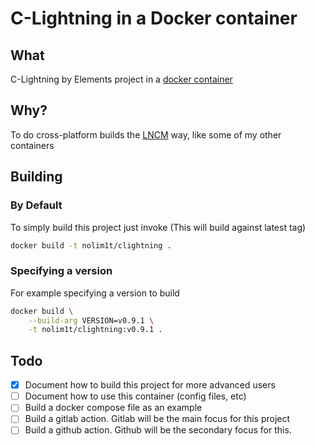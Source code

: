 # C-Lightning in a Docker container

## What

C-Lightning by Elements project in a [docker container](https://gitlab.com/nolim1t/docker-clightning)

## Why?

To do cross-platform builds the [LNCM](https://github.com/lncm/) way, like some of my other containers

## Building

### By Default

To simply build this project just invoke (This will build against latest tag)

```bash
docker build -t nolim1t/clightning .
```

### Specifying a version

For example specifying a version to build

```bash
docker build \
    --build-arg VERSION=v0.9.1 \
    -t nolim1t/clightning:v0.9.1 .
```
## Todo

- [x] Document how to build this project for more advanced users
- [ ] Document how to use this container (config files, etc)
- [ ] Build a docker compose file as an example
- [ ] Build a gitlab action. Gitlab will be the main focus for this project
- [ ] Build a github action. Github will be the secondary focus for this.
